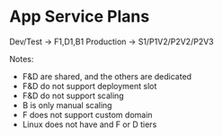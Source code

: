 # App Service Plans

Dev/Test -> F1,D1,B1
Production -> S1/P1V2/P2V2/P2V3

Notes:
- F&D are shared, and the others are dedicated 
- F&D do not support deployment slot
- F&D do not support scaling
- B is only manual scaling
- F does not support custom domain
- Linux does not have and F or D tiers